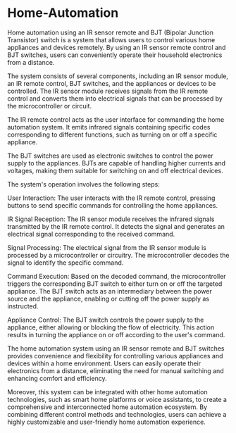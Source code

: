 # Home-Automation

Home automation using an IR sensor remote and BJT (Bipolar Junction Transistor) switch is a system that allows users to control various home appliances and devices remotely. By using an IR sensor remote control and BJT switches, users can conveniently operate their household electronics from a distance.

The system consists of several components, including an IR sensor module, an IR remote control, BJT switches, and the appliances or devices to be controlled. The IR sensor module receives signals from the IR remote control and converts them into electrical signals that can be processed by the microcontroller or circuit.

The IR remote control acts as the user interface for commanding the home automation system. It emits infrared signals containing specific codes corresponding to different functions, such as turning on or off a specific appliance.

The BJT switches are used as electronic switches to control the power supply to the appliances. BJTs are capable of handling higher currents and voltages, making them suitable for switching on and off electrical devices.

The system's operation involves the following steps:

User Interaction: The user interacts with the IR remote control, pressing buttons to send specific commands for controlling the home appliances.

IR Signal Reception: The IR sensor module receives the infrared signals transmitted by the IR remote control. It detects the signal and generates an electrical signal corresponding to the received command.

Signal Processing: The electrical signal from the IR sensor module is processed by a microcontroller or circuitry. The microcontroller decodes the signal to identify the specific command.

Command Execution: Based on the decoded command, the microcontroller triggers the corresponding BJT switch to either turn on or off the targeted appliance. The BJT switch acts as an intermediary between the power source and the appliance, enabling or cutting off the power supply as instructed.

Appliance Control: The BJT switch controls the power supply to the appliance, either allowing or blocking the flow of electricity. This action results in turning the appliance on or off according to the user's command.

The home automation system using an IR sensor remote and BJT switches provides convenience and flexibility for controlling various appliances and devices within a home environment. Users can easily operate their electronics from a distance, eliminating the need for manual switching and enhancing comfort and efficiency.

Moreover, this system can be integrated with other home automation technologies, such as smart home platforms or voice assistants, to create a comprehensive and interconnected home automation ecosystem. By combining different control methods and technologies, users can achieve a highly customizable and user-friendly home automation experience.




